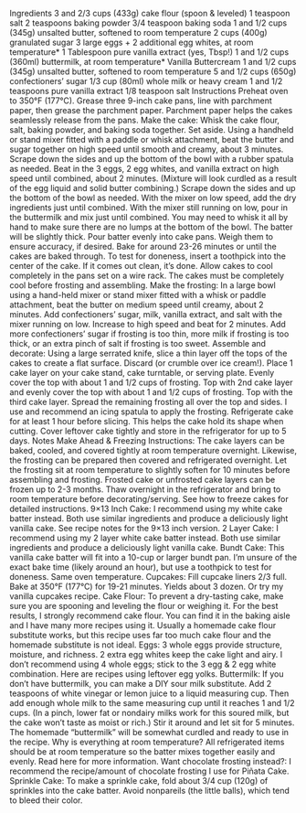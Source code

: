 Ingredients
3 and 2/3 cups (433g) cake flour (spoon & leveled)
1 teaspoon salt
2 teaspoons baking powder
3/4 teaspoon baking soda
1 and 1/2 cups (345g) unsalted butter, softened to room temperature
2 cups (400g) granulated sugar
3 large eggs + 2 additional egg whites, at room temperature*
1 Tablespoon pure vanilla extract (yes, Tbsp!)
1 and 1/2 cups (360ml) buttermilk, at room temperature*
Vanilla Buttercream
1 and 1/2 cups (345g) unsalted butter, softened to room temperature
5 and 1/2 cups (650g) confectioners’ sugar
1/3 cup (80ml) whole milk or heavy cream
1 and 1/2 teaspoons pure vanilla extract
1/8 teaspoon salt
Instructions
Preheat oven to 350°F (177°C). Grease three 9-inch cake pans, line with parchment paper, then grease the parchment paper. Parchment paper helps the cakes seamlessly release from the pans.
Make the cake: Whisk the cake flour, salt, baking powder, and baking soda together. Set aside.
Using a handheld or stand mixer fitted with a paddle or whisk attachment, beat the butter and sugar together on high speed until smooth and creamy, about 3 minutes. Scrape down the sides and up the bottom of the bowl with a rubber spatula as needed. Beat in the 3 eggs, 2 egg whites, and vanilla extract on high speed until combined, about 2 minutes. (Mixture will look curdled as a result of the egg liquid and solid butter combining.) Scrape down the sides and up the bottom of the bowl as needed. With the mixer on low speed, add the dry ingredients just until combined. With the mixer still running on low, pour in the buttermilk and mix just until combined. You may need to whisk it all by hand to make sure there are no lumps at the bottom of the bowl. The batter will be slightly thick.
Pour batter evenly into cake pans. Weigh them to ensure accuracy, if desired. Bake for around 23-26 minutes or until the cakes are baked through. To test for doneness, insert a toothpick into the center of the cake. If it comes out clean, it’s done. Allow cakes to cool completely in the pans set on a wire rack. The cakes must be completely cool before frosting and assembling.
Make the frosting: In a large bowl using a hand-held mixer or stand mixer fitted with a whisk or paddle attachment, beat the butter on medium speed until creamy, about 2 minutes. Add confectioners’ sugar, milk, vanilla extract, and salt with the mixer running on low. Increase to high speed and beat for 2 minutes. Add more confectioners’ sugar if frosting is too thin, more milk if frosting is too thick, or an extra pinch of salt if frosting is too sweet.
Assemble and decorate: Using a large serrated knife, slice a thin layer off the tops of the cakes to create a flat surface. Discard (or crumble over ice cream!). Place 1 cake layer on your cake stand, cake turntable, or serving plate. Evenly cover the top with about 1 and 1/2 cups of frosting. Top with 2nd cake layer and evenly cover the top with about 1 and 1/2 cups of frosting. Top with the third cake layer. Spread the remaining frosting all over the top and sides. I use and recommend an icing spatula to apply the frosting.
Refrigerate cake for at least 1 hour before slicing. This helps the cake hold its shape when cutting.
Cover leftover cake tightly and store in the refrigerator for up to 5 days.
Notes
Make Ahead & Freezing Instructions: The cake layers can be baked, cooled, and covered tightly at room temperature overnight. Likewise, the frosting can be prepared then covered and refrigerated overnight. Let the frosting sit at room temperature to slightly soften for 10 minutes before assembling and frosting. Frosted cake or unfrosted cake layers can be frozen up to 2-3 months. Thaw overnight in the refrigerator and bring to room temperature before decorating/serving. See how to freeze cakes for detailed instructions.
9×13 Inch Cake: I recommend using my white cake batter instead. Both use similar ingredients and produce a deliciously light vanilla cake. See recipe notes for the 9×13 inch version.
2 Layer Cake: I recommend using my 2 layer white cake batter instead. Both use similar ingredients and produce a deliciously light vanilla cake.
Bundt Cake: This vanilla cake batter will fit into a 10-cup or larger bundt pan. I’m unsure of the exact bake time (likely around an hour), but use a toothpick to test for doneness. Same oven temperature.
Cupcakes: Fill cupcake liners 2/3 full. Bake at 350°F (177°C) for 19-21 minutes. Yields about 3 dozen. Or try my vanilla cupcakes recipe.
Cake Flour: To prevent a dry-tasting cake, make sure you are spooning and leveling the flour or weighing it. For the best results, I strongly recommend cake flour. You can find it in the baking aisle and I have many more recipes using it. Usually a homemade cake flour substitute works, but this recipe uses far too much cake flour and the homemade substitute is not ideal.
Eggs: 3 whole eggs provide structure, moisture, and richness. 2 extra egg whites keep the cake light and airy. I don’t recommend using 4 whole eggs; stick to the 3 egg & 2 egg white combination. Here are recipes using leftover egg yolks.
Buttermilk: If you don’t have buttermilk, you can make a DIY sour milk substitute. Add 2 teaspoons of white vinegar or lemon juice to a liquid measuring cup. Then add enough whole milk to the same measuring cup until it reaches 1 and 1/2 cups. (In a pinch, lower fat or nondairy milks work for this soured milk, but the cake won’t taste as moist or rich.) Stir it around and let sit for 5 minutes. The homemade “buttermilk” will be somewhat curdled and ready to use in the recipe.
Why is everything at room temperature? All refrigerated items should be at room temperature so the batter mixes together easily and evenly. Read here for more information.
Want chocolate frosting instead?: I recommend the recipe/amount of chocolate frosting I use for Piñata Cake.
Sprinkle Cake: To make a sprinkle cake, fold about 3/4 cup (120g) of sprinkles into the cake batter. Avoid nonpareils (the little balls), which tend to bleed their color.
